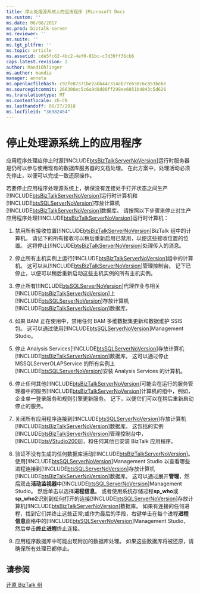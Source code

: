 ```yaml
---
title: 停止处理源系统上的应用程序 |Microsoft Docs
ms.custom: ''
ms.date: 06/08/2017
ms.prod: biztalk-server
ms.reviewer: ''
ms.suite: ''
ms.tgt_pltfrm: ''
ms.topic: article
ms.assetid: cde5fc62-4bc2-4ef0-81bc-c7d39ff36cb6
caps.latest.revision: 2
author: MandiOhlinger
ms.author: mandia
manager: anneta
ms.openlocfilehash: c92fe07371be2abb44c314eb77eb38c6c853bebe
ms.sourcegitcommit: 266308ec5c6a9d8d80ff298ee6051b4843c5d626
ms.translationtype: MT
ms.contentlocale: zh-CN
ms.lasthandoff: 06/27/2018
ms.locfileid: "36982454"
---
```

# <a name="stopping-application-processing-on-the-source-system"></a>停止处理源系统上的应用程序
应用程序处理应停止时源[!INCLUDE[btsBizTalkServerNoVersion](../includes/btsbiztalkservernoversion-md.md)]运行时服务器是仍可以参与使用现有的数据库服务器的文档处理。 在此方案中，处理活动必须先停止，以便可以完成一致还原操作。  
  
 若要停止应用程序处理源系统上，确保没有连接处于打开状态之间生产[!INCLUDE[btsBizTalkServerNoVersion](../includes/btsbiztalkservernoversion-md.md)]运行时计算机和[!INCLUDE[btsSQLServerNoVersion](../includes/btssqlservernoversion-md.md)]存放计算机[!INCLUDE[btsBizTalkServerNoVersion](../includes/btsbiztalkservernoversion-md.md)]数据库。 请按照以下步骤来停止对生产应用程序处理[!INCLUDE[btsBizTalkServerNoVersion](../includes/btsbiztalkservernoversion-md.md)]运行时计算机：  
  
1. 禁用所有接收位置[!INCLUDE[btsBizTalkServerNoVersion](../includes/btsbiztalkservernoversion-md.md)]BizTalk 组中的计算机。 请记下的所有接收可以稍后重新启用已禁用，以便这些接收位置的位置。 这将停止[!INCLUDE[btsBizTalkServerNoVersion](../includes/btsbiztalkservernoversion-md.md)]处理传入的消息。  
  
2. 停止所有主机实例上运行[!INCLUDE[btsBizTalkServerNoVersion](../includes/btsbiztalkservernoversion-md.md)]组中的计算机。 这可以从[!INCLUDE[btsBizTalkServerNoVersion](../includes/btsbiztalkservernoversion-md.md)]管理控制台。 记下已停止，以便可以稍后重新启动这些主机实例的所有主机实例。  
  
3. 停止所有[!INCLUDE[btsSQLServerNoVersion](../includes/btssqlservernoversion-md.md)]代理作业与相关[!INCLUDE[btsBizTalkServerNoVersion](../includes/btsbiztalkservernoversion-md.md)]上[!INCLUDE[btsSQLServerNoVersion](../includes/btssqlservernoversion-md.md)]存放计算机[!INCLUDE[btsBizTalkServerNoVersion](../includes/btsbiztalkservernoversion-md.md)]数据库。  
  
4. 如果 BAM 正在使用中，禁用任何 BAM 多维数据集更新和数据维护 SSIS 包。 这可以通过使用[!INCLUDE[btsSQLServerNoVersion](../includes/btssqlservernoversion-md.md)]Management Studio。  
  
5. 停止 Analysis Services[!INCLUDE[btsSQLServerNoVersion](../includes/btssqlservernoversion-md.md)]存放计算机[!INCLUDE[btsBizTalkServerNoVersion](../includes/btsbiztalkservernoversion-md.md)]数据库。 这可以通过停止 MSSQLServerOLAPService 的所有实例上[!INCLUDE[btsSQLServerNoVersion](../includes/btssqlservernoversion-md.md)]安装 Analysis Services 的计算机。  
  
6. 停止任何其他[!INCLUDE[btsBizTalkServerNoVersion](../includes/btsbiztalkservernoversion-md.md)]可能会在运行的服务管理器中的服务[!INCLUDE[btsBizTalkServerNoVersion](../includes/btsbiztalkservernoversion-md.md)]计算机的组中，例如，企业单一登录服务和规则引擎更新服务。 记下，以便它们可以在稍后重新启动停止的服务。  
  
7. 关闭所有应用程序连接到[!INCLUDE[btsSQLServerNoVersion](../includes/btssqlservernoversion-md.md)]存放计算机[!INCLUDE[btsBizTalkServerNoVersion](../includes/btsbiztalkservernoversion-md.md)]数据库。 这包括的实例[!INCLUDE[btsBizTalkServerNoVersion](../includes/btsbiztalkservernoversion-md.md)]管理控制台中， [!INCLUDE[btsVStudio2008](../includes/btsvstudio2008-md.md)]，和任何其他已安装 BizTalk 应用程序。  
  
8. 验证不没有生成的任何数据库活动[!INCLUDE[btsBizTalkServerNoVersion](../includes/btsbiztalkservernoversion-md.md)]。 使用[!INCLUDE[btsSQLServerNoVersion](../includes/btssqlservernoversion-md.md)]Management Studio 以查看哪些进程连接到[!INCLUDE[btsSQLServerNoVersion](../includes/btssqlservernoversion-md.md)]存放计算机[!INCLUDE[btsBizTalkServerNoVersion](../includes/btsbiztalkservernoversion-md.md)]数据库。 这可以通过展开**管理**，然后双击**活动监视器**中[!INCLUDE[btsSQLServerNoVersion](../includes/btssqlservernoversion-md.md)]Management Studio。 然后单击以选择**进程信息**。 或者使用系统存储过程**sp_who**或**sp_who2**识别到任何打开的连接[!INCLUDE[btsSQLServerNoVersion](../includes/btssqlservernoversion-md.md)]存放计算机[!INCLUDE[btsBizTalkServerNoVersion](../includes/btsbiztalkservernoversion-md.md)]数据库。 如果有连接的任何进程，找到它们并终止这些正常;或作为最后的手段，右键单击在每个进程**进程信息**窗格中的[!INCLUDE[btsSQLServerNoVersion](../includes/btssqlservernoversion-md.md)]Management Studio，然后单击**终止进程**终止连接。  
  
9. 应用程序数据库中可能出现附加的数据库处理。 如果这些数据库将被还原，请确保所有处理已都停止。  
  
## <a name="see-also"></a>请参阅  
 [还原 BizTalk 组](../technical-guides/restoring-the-biztalk-group.md)